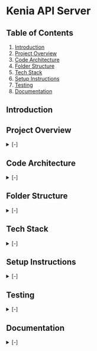 # Kenia API Server

## Table of Contents

1. [Introduction](#introduction)
2. [Project Overview](#project-overview)
3. [Code Architecture](#design-patternarchitecture)
4. [Folder Structure](#folder-structure)
5. [Tech Stack](#tech-stack)
6. [Setup Instructions](#setup-instructions)
7. [Testing](#testing)
8. [Documentation](#documentation)

## Introduction

## Project Overview

<details>

<summary>[-]</summary>

Kenia is an API server designed for managing various workflows within a school environment. It provides dynamic capabilities to encapsulate and manage school workflows using flexible templates.

</details>

## Code Architecture

<details>

<summary>[-]</summary>

The project is bootstrapped using components defined in the `infrastructure` folder. This includes the initialization of essential services like the database, logger, middlewares, swagger doc, and the sxpress server.

- **Database**: The database configuration and connection setup are handled in the `infrastructure/internal/database` module. Prisma is used as the ORM for interacting with the database.
- **Logger**: A centralized logging service is set up in the `infrastructure/internal/logger` module to manage application-wide logging.
- **Express**: The express server configuration, including middleware setup and route initialization, is handled in the `infrastructure/internal/express` module.

The application logic is organized into modules under the `api/modules` folder. Each module encapsulates a specific domain of the application and follows the separation of concerns principle. By organizing the application into modules, we ensure that each module can operate independently and be maintained separately, promoting scalability, testability and maintainability

- **Controllers**: Each module has its controllers that define and manage API endpoints.
- **Services**: The services in each module contain the business logic and coordinate various operations.
- **Providers**: Providers are responsible for data access and interactions with the database, ensuring a clear separation between business logic and data access.

The project adheres to object-oriented programming principles and utilizes `tsyringe` for dependency injection to manage dependencies and promote modularity.

</details>

## Folder Structure

<details>

<summary>[-]</summary>

The project's folder structure is organized as follows:

```bash

kenia/
├── src/
│ ├── api/
│ │ ├── modules/
│ │ │ ├── auth/
│ │ │ │ ├── controllers/
│ │ │ │ ├── e2e/
│ │ │ │ ├── services/
│ │ │ │ │ ├── __tests__/
│ │ │ │ └── providers/
│ │ │ │ └── ...
│ │ │ ├── staff/
│ │ │ │ ├── controllers/
│ │ │ │ ├── e2e/
│ │ │ │ ├── services/
│ │ │ │ │ ├── __tests__/
│ │ │ │ └── providers/
│ │ │ │ └── ...
│ │ │ ├── base/
│ │ │ │ ├── controllers/
│ │ │ │ ├── services/
│ │ │ │ └── ...
│ │ │ └── ...
│ │ ├── shared/
│ │ │ ├── helpers/
│ │ │ ├── services/
│ │ │ └── types/
│ │ │ └── ...
│ ├── config/
│ ├── infrastructure/
│ │ │ ├── external/
│ │ │ └── internal/
│ │ │ │ ├── application/
│ │ │ │ ├── database/
│ │ │ │ └── middlewares/
│ │ │ │ └── ...
│ ├── types/
│ ├── utils/
│ └── index.ts
├── .env.example
└── README.md

```

</details>

## Tech Stack

<details>

<summary>[-]</summary>

Kenia is built using the following technologies and tools:

- **Express**
- **TypeScript**
- **Jest**
- **Prisma**
- **Tsyringe**

The project was bootstrapped with `pnpm` and includes a setup script (`pnpm run dev`) for development.

</details>

## Setup Instructions

<details>
<summary>[-]</summary>

To set up Kenia locally, follow these steps:
Set environment variables in .env file based on .env.example.

1. **Clone the repository**:

   ```bash
   git clone https://github.com/your-username/kenia-api-server.git
   ```

2. **Navigate to the project directory**:

   ```bash
   cd KeniaAPI
   ```

3. **Install dependencies**:

   ```bash
   pnpm install
   ```

4. **Run Docker to start the local PostgreSQL database**:

   ```bash
   docker-compose up -d
   ```

5. **Generate Prisma client**:

   ```bash
   pnpm run prisma:generate
   ```

6. **Run migrations**:

   ```bash
   pnpm run prisma:migrate
   ```

7. **Start the application**:
   ```bash
   pnpm run dev
   ```

</details>

## Testing

<details>
<summary>[-]</summary>

### Unit Tests

- **Tool**: Jest
- **Location**: `api/modules/[module]/services/__tests__/`
- **Description**: Unit tests are written to verify the functionality of individual services. Each service has corresponding tests to ensure that the business logic works as expected.

### End-to-End (E2E) Tests

- **Tool**: Jest, Supertest
- **Location**: `api/modules/[module]/e2e/`
- **Description**: E2E tests are used to test the entire application flow, from controllers handling HTTP requests to the database access layer returned by providers. These tests ensure that the API endpoints work correctly with the Prisma ORM.

### Database for E2E Tests

- **Configuration**: A local SQL database running in a Docker container is used for E2E tests. The Docker container is defined in `docker-compose.yml`.

- **Test**: Runs all tests

  ```bash
  pnpm run test
  ```

- **Test Coverage**: Runs tests with coverage reporting

  ```bash
  pnpm run test:coverage
  ```

- **Test Watch**: Runs tests in watch mode

  ```bash
  pnpm run test:watch
  ```

<!-- - **E2E Test**: Runs end-to-end tests -->

  <!-- ```bash -->
  <!-- pnpm test:e2e -->
  <!-- ``` -->

</details>

## Documentation

<details>
<summary>[-]</summary>

The project uses `swagger-ui-express` for API documentation. Swagger documentation is dynamically generated when routes are registered.

**Endpoint for Swagger UI**: `/docs`

</details>
